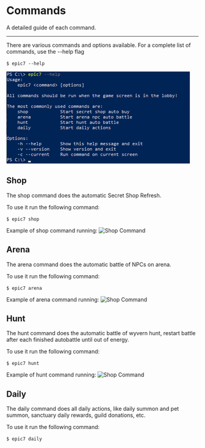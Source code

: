 # Commands

A detailed guide of each command.

---

There are various commands and options available. For a complete list of commands, use the --help flag

```console
$ epic7 --help
```

![Epic7 Bot help command](../img/epic7-help-terminal.png)

## Shop
The shop command does the automatic Secret Shop Refresh. 

To use it run the following command:

```console
$ epic7 shop
```

Example of shop command running:
![Shop Command](../gif/shop.gif)

## Arena
The arena command does the automatic battle of NPCs on arena. 

To use it run the following command:

```console
$ epic7 arena
```

Example of arena command running:
![Shop Command](../gif/arena.gif)

## Hunt
The hunt command does the automatic battle of wyvern hunt, restart battle after each finished autobattle until out of energy. 

To use it run the following command:

```console
$ epic7 hunt
```

Example of hunt command running:
![Shop Command](../gif/hunt.gif)

## Daily
The daily command does all daily actions, like daily summon and pet summon, sanctuary daily rewards, guild donations, etc.

To use it run the following command:

```console
$ epic7 daily
```